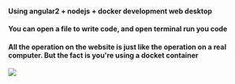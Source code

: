 
#### Using angular2 + nodejs + docker development web desktop

#### You can open a file to write code, and open terminal run you code 

#### All the operation on the website is just like the operation on a real computer. But the fact is you're using a docket container 


![](https://github.com/junjun16818/webos/blob/master/resource/images/demo/demo.jpeg?raw=true)
